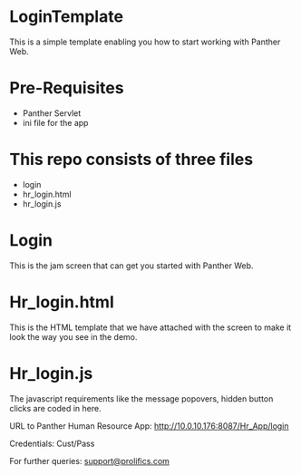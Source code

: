 # LoginTemplate
This is a simple template enabling you how to start working with Panther Web. 

# Pre-Requisites
  * Panther Servlet
  * ini file for the app
  
# This repo consists of three files
  * login
  * hr_login.html
  * hr_login.js
  
# Login
This is the jam screen that can get you started with Panther Web.

# Hr_login.html
This is the HTML template that we have attached with the screen to make it look the way you see in the demo.

# Hr_login.js
The javascript requirements like the message popovers, hidden button clicks are coded in here.

URL to Panther Human Resource App: http://10.0.10.176:8087/Hr_App/login

Credentials: Cust/Pass

For further queries: support@prolifics.com
